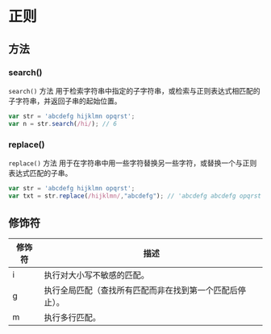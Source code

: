 # 正则
## 方法
### search()
`search()` 方法 用于检索字符串中指定的子字符串，或检索与正则表达式相匹配的子字符串，并返回子串的起始位置。

```js
var str = 'abcdefg hijklmn opqrst';
var n = str.search(/hi/); // 6
```
### replace()
`replace()` 方法 用于在字符串中用一些字符替换另一些字符，或替换一个与正则表达式匹配的子串。

```js
var str = 'abcdefg hijklmn opqrst'; 
var txt = str.replace(/hijklmn/,"abcdefg"); // 'abcdefg abcdefg opqrst'
```

## 修饰符
|修饰符	| 描述 |
|--|--|
|i|执行对大小写不敏感的匹配。|
|g|执行全局匹配（查找所有匹配而非在找到第一个匹配后停止）。|
|m|执行多行匹配。|
